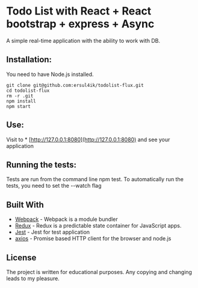 # Todo List with React + React bootstrap + express + Async
A simple real-time application with the ability to work with DB.

## Installation:
You need to have Node.js installed. 
```
git clone git@github.com:ersul4ik/todolist-flux.git
cd todolist-flux
rm -r .git
npm install
npm start
```
## Use:
Visit to * [http://127.0.0.1:8080](http://127.0.0.1:8080) and see your application

## Running the tests:
Tests are run from the command line npm test. To automatically run the tests, you need to set the --watch flag

## Built With
* [Webpack](https://webpack.js.org/concepts/) - Webpack is a module bundler
* [Redux](https://redux.js.org/basics) - Redux is a predictable state container for JavaScript apps.
* [Jest](https://facebook.github.io/jest/docs/ru/getting-started.html) - Jest for test application
* [axios](https://github.com/axios/axios) - Promise based HTTP client for the browser and node.js

## License
The project is written for educational purposes. Any copying and changing leads to my pleasure.


